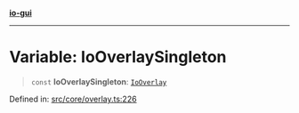 [**io-gui**](../README.md)

***

# Variable: IoOverlaySingleton

> `const` **IoOverlaySingleton**: [`IoOverlay`](../classes/IoOverlay.md)

Defined in: [src/core/overlay.ts:226](https://github.com/io-gui/io/blob/main/src/core/overlay.ts#L226)
